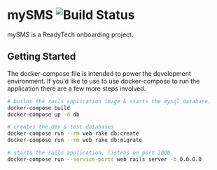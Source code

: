 mySMS ![Build Status](https://github.com/m0xfff/mySMS/workflows/develop/badge.svg?branch=develop)
=========
mySMS is a ReadyTech onboarding project. 


## Getting Started
The docker-compose file is intended to power the development environment. If you'd like to use to use docker-compose to run the application there are a few more steps involved.

```bash
# builds the rails application image & starts the mysql database.
docker-compose build
docker-compose up -d db
```

```bash
# creates the dev & test databases
docker-compose run --rm web rake db:create
docker-compose run --rm web rake db:migrate
```

```bash
# starts the rails application, listens on port 3000
docker-compose run --service-ports web rails server -b 0.0.0.0
```
